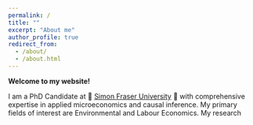 ```yaml
---
permalink: /
title: ""
excerpt: "About me"
author_profile: true
redirect_from: 
  - /about/
  - /about.html
---
```


**Welcome to my website!**

I am a PhD Candidate at :maple_leaf: [Simon Fraser University](https://www.sfu.ca/economics/community/news/2020/05/sfu-economics-maintains-top-three-ranking-.html) :maple_leaf: with comprehensive expertise in applied microeconomics and causal inference. My primary fields of interest are Environmental and Labour Economics. My research 
